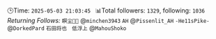 🕒Time: `2025-05-03 21:03:45 `
📊Total followers: `1329`, following: `1036`
*Returning Follows:*
`瞑尘🏳️‍⚧️` @`minchen3943`
`AH` @`Pissenlit_AH`
`-He11sPike-` @`DorkedPard`
`石田将也　低浮上` @`MahouShoko`
